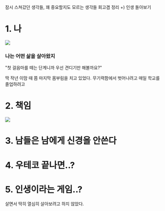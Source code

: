 
잠시 스쳐갔던 생각들, 꽤 중요할지도 모르는 생각들 회고겸 정리 +) 인생 돌아보기 


# 1.  나

![](https://i.giphy.com/Kpxjiwbtguize.webp)

### 나는 어떤 삶을 살아왔지

"첫 걸음마를 떼는 단계니까 우선 견디기만 해볼까요?"

딱 작년 이맘 때 쯤 마지막 몸부림을 치고 있었다. 무기력함에서 벗어나려고 매일 학교를 졸업하려고 


# 2. 책임

![](https://www.youtube.com/watch?v=O6-zTxWXnCo)



# 3.  남들은 남에게 신경을 안쓴다



# 4. 우테코 끝나면..?



# 5. 인생이라는 게임..?


살면서 딱히 열심히 살아보려고 하지 않았다.

